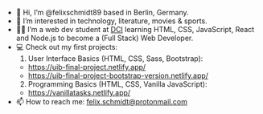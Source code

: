 - 👋 Hi, I’m @felixschmidt89 based in Berlin, Germany.
- 👀 I’m interested in technology, literature, movies & sports.
- 👨‍🎓 I’m a web dev student at [DCI](https://digitalcareerinstitute.org/courses/web-development/) learning HTML, CSS, JavaScript, React and Node.js to become a (Full Stack) Web Developer.
- :computer: Check out my first projects:
  1. User Interface Basics (HTML, CSS, Sass, Bootstrap):
  - https://uib-final-project.netlify.app/
  - https://uib-final-project-bootstrap-version.netlify.app/
  2. Programming Basics (HTML, CSS, Vanilla JavaScript):
  - https://vanillatasks.netlify.app/ 
- 📫 How to reach me: felix.schmidt@protonmail.com
